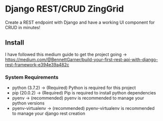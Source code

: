 # Django REST/CRUD ZingGrid

Create a REST endpoint with Django and have a working UI component for CRUD in minutes!

## Install

I have followed this medium guide to get the project going -> https://medium.com/@BennettGarner/build-your-first-rest-api-with-django-rest-framework-e394e39a482c

### System Requirements

- python (3.7.2) -> (Required) Python is required for this project
- pip (20.0.2) -> (Required) Pip is required to install python dependencies
- pyenv -> (recommended) pyenv is recommended to manage your python versions
- pyenv-virtualenv -> (recommended) pyenv-virtualenv is recommended to manage your django rest creation